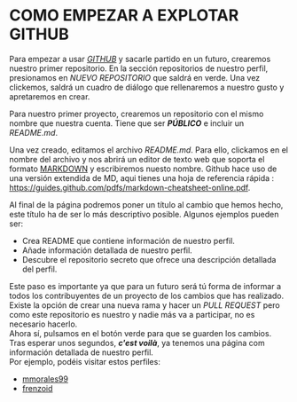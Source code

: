 # COMO EMPEZAR A EXPLOTAR GITHUB

Para empezar a usar _[GITHUB](https://www.github.com)_ y sacarle partido en un futuro, crearemos nuestro primer repositorio.
En la sección repositorios de nuestro perfil, presionamos en _NUEVO REPOSITORIO_ que saldrá en verde.
Una vez clickemos, saldrá un cuadro de diálogo que rellenaremos a nuestro gusto y apretaremos en crear.

Para nuestro primer proyecto, crearemos un repositorio con el mismo nombre que nuestra cuenta.
Tiene que ser ***PÚBLICO*** e incluir un *README.md*.

Una vez creado, editamos el archivo *README.md*. Para ello, clickamos en el nombre del archivo y nos abrirá un editor de texto web que soporta el formato [MARKDOWN](https://www.markdownguide.org/) y escribiremos nuesto nombre. Github hace uso de una versión extendida de MD, aqui tienes una hoja de referencia rápida : https://guides.github.com/pdfs/markdown-cheatsheet-online.pdf.

Al final de la página podremos poner un título al cambio que hemos hecho, este título ha de ser lo más descriptivo posible.  Algunos ejemplos pueden ser:  
+ Crea README que contiene información de nuestro perfil.  
+ Añade información detallada de nuestro perfil.  
+ Descubre el repositorio secreto que ofrece una descripción detallada del perfil.

Este paso es importante ya que para un futuro será tú forma de informar a todos los contribuyentes de un proyecto de los cambios que has realizado.  
Existe la opción de crear una nueva rama y hacer un _PULL REQUEST_ pero como este repositorio es nuestro y nadie más va a participar, no es necesario hacerlo.  
Ahora sí, pulsamos en el botón verde para que se guarden los cambios.  
Tras esperar unos segundos, ***c'est voilà***, ya tenemos una página com información detallada de nuestro perfil.  
Por ejemplo, podéis visitar estos perfiles:  
+ [mmorales99](https://www.github.com/mmorales99)
+ [frenzoid](https://www.github.com/frenzoid)
